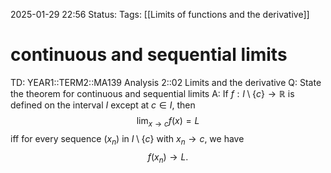 2025-01-29 22:56
Status: 
Tags: [[Limits of functions and the derivative]]
# continuous and sequential limits

TD: YEAR1::TERM2::MA139 Analysis 2::02 Limits and the derivative
Q: State the theorem for continuous and sequential limits
A: If $f: I \setminus \{c\} \to \mathbb{R}$ is defined on the interval $I$ except at $c \in I$, then
$$
\lim_{x \to c} f(x) = L
$$
iff for every sequence $(x_n)$ in $I \setminus \{c\}$ with $x_n \to c$, we have
$$
f(x_n) \to L.
$$
<!--ID: 1738192569071-->
